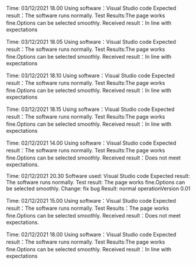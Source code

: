 Time: 03/12/2021 18.00
Using software：Visual Studio code
Expected result：The software runs normally.
Test Results:The page works fine.Options can be selected smoothly.
Received result：In line with expectations

Time: 03/12/2021 18.05
Using software：Visual Studio code
Expected result：The software runs normally.
Test Results:The page works fine.Options can be selected smoothly.
Received result：In line with expectations

Time: 03/12/2021 18.10
Using software：Visual Studio code
Expected result：The software runs normally.
Test Results:The page works fine.Options can be selected smoothly.
Received result：In line with expectations

Time: 03/12/2021 18.15
Using software：Visual Studio code
Expected result：The software runs normally.
Test Results:The page works fine.Options can be selected smoothly.
Received result：In line with expectations
  
Time: 02/12/2021 14.00 
Using software：Visual Studio code
Expected result：The software runs normally.
Test Results:The page works fine.Options can be selected smoothly.
Received result：Does not meet expectations.
   
Time: 02/12/2021 20.30
Software used: Visual Studio code
Expected result: The software runs normally.
Test result: The page works fine.Options can be selected smoothly.
Change: fix bug
Result: normal operationVersion 0.01
                                                      
Time: 02/12/2021 15.00 
Using software：Visual Studio code
Expected result：The software runs normally.
Test Results：The page works fine.Options can be selected smoothly.
Received result：Does not meet expectations.

Time: 02/12/2021 18.00 
Using software：Visual Studio code
Expected result：The software runs normally.
Test Results:The page works fine.Options can be selected smoothly.
Received result：In line with expectations

